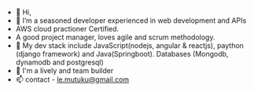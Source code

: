 - 👋 Hi,
- 👀 I’m a seasoned developer experienced in web development and APIs
-  AWS cloud practioner Certified. 
-  A good project manager, loves agile and scrum methodology.
- 🌱 My dev stack include JavaScript(nodejs, angular & reactjs), paython (django framework) and Java(Springboot). Databases (Mongodb, dynamodb and postgresql)
- 💞️ I'm a lively and team builder
- 📫 contact - le.mutuku@gmail.com

